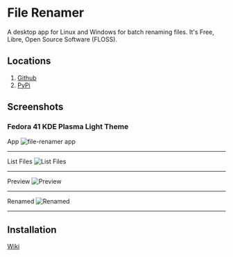 # File Renamer
A desktop app for Linux and Windows for batch renaming files.
It's Free, Libre, Open Source Software (FLOSS).

## Locations

1. [Github](https://github.com/flossapps/file-renamer/)
1. [PyPi](https://pypi.org/project/file-renamer/)


## Screenshots

### Fedora 41 KDE Plasma Light Theme
App
![file-renamer app](light/01-file-renamer-app.png)

***

List Files
![List Files](light/02-file-renamer-list-files.png)

***

Preview
![Preview](light/03-file-renamer-preview.png)

***

Renamed
![Renamed](light/04-file-renamer-renamed.png)

***

## Installation

[Wiki](https://github.com/flossapps/file-renamer/wiki)
